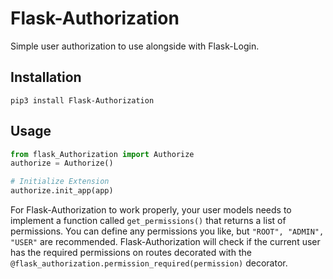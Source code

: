 # Flask-Authorization
Simple user authorization to use alongside with Flask-Login.

## Installation
```
pip3 install Flask-Authorization
```

## Usage
```python
from flask_Authorization import Authorize
authorize = Authorize()

# Initialize Extension
authorize.init_app(app)
```

For Flask-Authorization to work properly, your user models needs to implement a function called `get_permissions()` that returns a list of permissions. You can define any permissions you like, but `"ROOT", "ADMIN", "USER"` are recommended.
Flask-Authorization will check if the current user has the required permissions on routes decorated with the `@flask_authorization.permission_required(permission)` decorator.